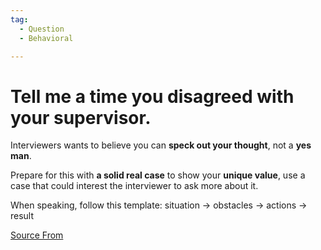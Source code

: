 ```yaml
---
tag:
  - Question
  - Behavioral

---
```

  
# Tell me a time you disagreed with your supervisor.

Interviewers wants to believe you can **speck out your thought**, not a **yes man**.

Prepare for this with **a solid real case** to show your **unique value**, use a case that could interest the interviewer to ask more about it.

When speaking, follow this template: situation → obstacles → actions → result


[Source From](https://bigfrontend.dev/question/Tell-me-a-time-you-disagreed-with-your-supervisor)

  